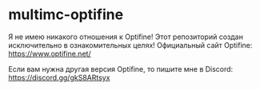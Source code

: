 # multimc-optifine

Я не имею никакого отношения к Optifine! Этот репозиторий создан исключительно в ознакомительных целях! Официальный сайт Optifine: https://www.optifine.net/

Если вам нужна другая версия Optifine, то пишите мне в Discord: https://discord.gg/gkS8ARtsyx
